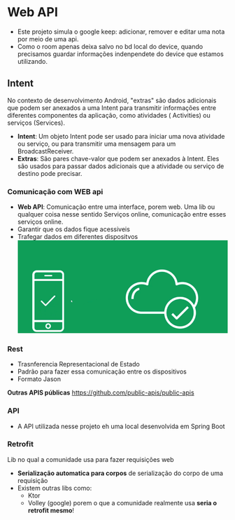 # Web API

- Este projeto simula o google keep: adicionar, remover e editar uma nota por meio de uma api.
- Como o room apenas deixa salvo no bd local do device, quando precisamos guardar informações
  indenpendete do device que estamos utilizando.

## Intent

No contexto de desenvolvimento Android, "extras" são dados adicionais que podem ser anexados a uma
Intent para transmitir informações entre diferentes componentes da aplicação, como atividades (
Activities) ou serviços (Services).

- **Intent**: Um objeto Intent pode ser usado para iniciar uma nova atividade ou serviço, ou para
  transmitir uma mensagem para um BroadcastReceiver.
- **Extras**: São pares chave-valor que podem ser anexados à Intent. Eles são usados para passar
  dados
  adicionais que a atividade ou serviço de destino pode precisar.

### Comunicação com WEB api

- **Web API**: Comunicação entre uma interface, porem web. Uma lib ou qualquer coisa nesse sentido
  Serviços online, comunicação entre esses serviços online.
- Garantir que os dados fique acessiveis
- Trafegar dados em diferentes dispositvos
  ![img.png](img.png)

### Rest

- Trasnferencia Representacional de Estado
- Padrão para fazer essa comunicação entre os dispositivos
- Formato Jason

**Outras APIS públicas** https://github.com/public-apis/public-apis

### API 
- A API utilizada nesse projeto eh uma local desenvolvida em Spring Boot

 
### Retrofit 
Lib no qual a comunidade usa para fazer requisições web
 
- **Serialização automatica para corpos** de serialização do corpo de uma requisição
- Existem outras libs como:
  - Ktor
  - Volley (google)
porem o que a comunidade realmente usa **seria o retrofit mesmo**!

